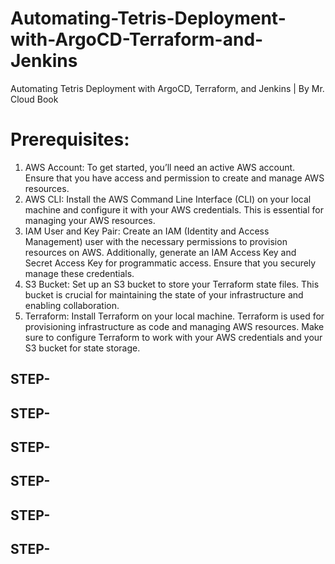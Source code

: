# Automating-Tetris-Deployment-with-ArgoCD-Terraform-and-Jenkins
Automating Tetris Deployment with ArgoCD, Terraform, and Jenkins | By Mr. Cloud Book

# Prerequisites:
1. AWS Account: To get started, you’ll need an active AWS account. Ensure that you have access and permission to create and manage AWS resources.
2. AWS CLI: Install the AWS Command Line Interface (CLI) on your local machine and configure it with your AWS credentials. This is essential for managing your AWS resources.
3. IAM User and Key Pair: Create an IAM (Identity and Access Management) user with the necessary permissions to provision resources on AWS. Additionally, generate an IAM Access Key and Secret Access Key for programmatic access. Ensure that you securely manage these credentials.
4. S3 Bucket: Set up an S3 bucket to store your Terraform state files. This bucket is crucial for maintaining the state of your infrastructure and enabling collaboration.
5. Terraform: Install Terraform on your local machine. Terraform is used for provisioning infrastructure as code and managing AWS resources. Make sure to configure Terraform to work with your AWS credentials and your S3 bucket for state storage.

## STEP-


## STEP-


## STEP-


## STEP-



## STEP-




## STEP-
